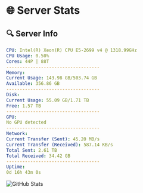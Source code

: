 # 🌐 Server Stats
## 🔍 Server Info
```yaml
CPU: Intel(R) Xeon(R) CPU E5-2699 v4 @ 1318.99GHz
CPU Usage: 0.50%
Cores: 44P | 88T
-----------------------------------
Memory:
Current Usage: 143.98 GB/503.74 GB
Available: 356.86 GB
-----------------------------------
Disk:
Current Usage: 55.09 GB/1.71 TB
Free: 1.57 TB
-----------------------------------
GPU:
No GPU detected
-----------------------------------
Network:
Current Transfer (Sent): 45.20 MB/s
Current Transfer (Received): 587.14 KB/s
Total Sent: 2.61 TB
Total Received: 34.42 GB
-----------------------------------
Uptime:
0d 16h 43m 0s
```
![GitHub Stats](https://img.shields.io/badge/Updated-2025-03-08_14:05:49-blue)